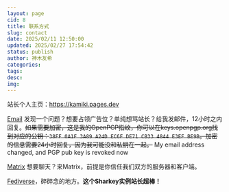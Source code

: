 ```yaml
---
layout: page
cid: 8
title: 联系方式
slug: contact
date: 2025/02/11 12:50:00
updated: 2025/02/27 17:54:42
status: publish
author: 神木友希
categories: 
tags: 
desc: 
img: 
---
```

站长个人主页：https://kamiki.pages.dev

[Email](mailto:yukidev@zohomail.eu) 发现一个问题？想要占领广告位？单纯想骂站长？给我发邮件，12小时之内回复。~~如果需要加密，这是我的OpenPGP指纹，你可以在keys.openpgp.org找到对应的公钥：`38FF 0A1F 3A89 A24D EC6F DE71 CB33 4844 E3EF BE9B`。加密的信息需要24小时回复，因为我可能没和私钥在一起。~~ My email address changed, and PGP pub key is revoked now

[Matrix](https://matrix.to/#/@yu:tchncs.de) 想要聊天？来Matrix，前提是你信任我们双方的服务器和客户端。

[Fediverse](https://stelpolva.moe/@p)，碎碎念的地方。**这个Sharkey实例站长超棒！**
